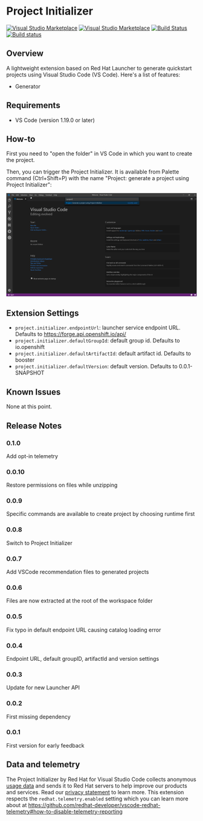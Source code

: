 # Project Initializer

[![Visual Studio Marketplace](https://vsmarketplacebadge.apphb.com/version/redhat.project-initializer.svg)](https://marketplace.visualstudio.com/items?itemName=redhat.project-initializer)
[![Visual Studio Marketplace](https://vsmarketplacebadge.apphb.com/installs/redhat.project-initializer.svg)](https://marketplace.visualstudio.com/items?itemName=redhat.project-initializer)
[![Build Status](https://travis-ci.com/redhat-developer/vscode-project-initializer.svg?branch=master)](https://travis-ci.com/redhat-developer/vscode-project-initializer)
[![Build status](https://ci.appveyor.com/api/projects/status/bndhekqk8lnj0s99?svg=true)](https://ci.appveyor.com/project/redhat-developer/vscode-project-initializer)

## Overview

A lightweight extension based on Red Hat Launcher to generate quickstart projects using Visual Studio Code (VS Code). Here's a list of features:

- Generator

## Requirements

- VS Code (version 1.19.0 or later)

## How-to

First you need to "open the folder" in VS Code in which you want to create the project.

Then, you can trigger the Project Initializer. It is available from Palette command (Ctrl+Shift=P) with the name "Project: generate a project using Project Initializer":

![Project Initializer palette entry.](images/fabric8LauncherPaletteEntry.png "Project Initializer Palette entry")

## Extension Settings

* `project.initializer.endpointUrl`: launcher service endpoint URL. Defaults to https://forge.api.openshift.io/api/
* `project.initializer.defaultGroupId`: default group id. Defaults to io.openshift
* `project.initializer.defaultArtifactId`: default artifact id. Defaults to booster
* `project.initializer.defaultVersion`: default version. Defaults to 0.0.1-SNAPSHOT

## Known Issues

None at this point.

## Release Notes

### 0.1.0

Add opt-in telemetry

### 0.0.10

Restore permissions on files while unzipping

### 0.0.9

Specific commands are available to create project by choosing runtime first

### 0.0.8

Switch to Project Initializer

### 0.0.7

Add VSCode recommendation files to generated projects

### 0.0.6

Files are now extracted at the root of the workspace folder

### 0.0.5

Fix typo in default endpoint URL causing catalog loading error

### 0.0.4

Endpoint URL, default groupID, artifactId and version settings

### 0.0.3

Update for new Launcher API

### 0.0.2

First missing dependency

### 0.0.1

First version for early feedback


## Data and telemetry

The Project Initializer by Red Hat for Visual Studio Code collects anonymous [usage data](USAGE_DATA.md) and sends it to Red Hat servers to help improve our products and services. Read our [privacy statement](https://developers.redhat.com/article/tool-data-collection) to learn more. This extension respects the `redhat.telemetry.enabled` setting which you can learn more about at https://github.com/redhat-developer/vscode-redhat-telemetry#how-to-disable-telemetry-reporting


